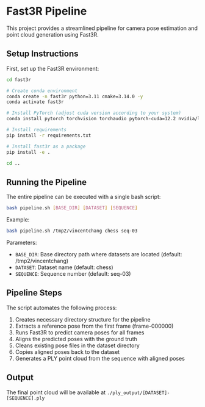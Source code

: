 # Fast3R Pipeline

This project provides a streamlined pipeline for camera pose estimation and point cloud generation using Fast3R.

## Setup Instructions

First, set up the Fast3R environment:

```bash
cd fast3r

# Create conda environment
conda create -n fast3r python=3.11 cmake=3.14.0 -y
conda activate fast3r

# Install PyTorch (adjust cuda version according to your system)
conda install pytorch torchvision torchaudio pytorch-cuda=12.2 nvidia/label/cuda-12.2.0::cuda-toolkit -c pytorch -c nvidia

# Install requirements
pip install -r requirements.txt

# Install fast3r as a package
pip install -e .

cd ..
```

## Running the Pipeline

The entire pipeline can be executed with a single bash script:

```bash
bash pipeline.sh [BASE_DIR] [DATASET] [SEQUENCE]
```

Example:
```bash
bash pipeline.sh /tmp2/vincentchang chess seq-03
```

Parameters:
- `BASE_DIR`: Base directory path where datasets are located (default: /tmp2/vincentchang)
- `DATASET`: Dataset name (default: chess)
- `SEQUENCE`: Sequence number (default: seq-03)

## Pipeline Steps

The script automates the following process:

1. Creates necessary directory structure for the pipeline
2. Extracts a reference pose from the first frame (frame-000000) 
3. Runs Fast3R to predict camera poses for all frames
4. Aligns the predicted poses with the ground truth
5. Cleans existing pose files in the dataset directory
6. Copies aligned poses back to the dataset
7. Generates a PLY point cloud from the sequence with aligned poses

## Output

The final point cloud will be available at `./ply_output/[DATASET]-[SEQUENCE].ply`